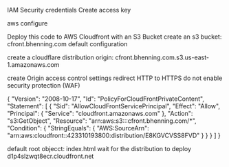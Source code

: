 IAM
Security credentials
Create access key

aws configure

Deploy this code to AWS Cloudfront with an S3 Bucket
create an s3 bucket: cfront.bhenning.com
default configuration


create a cloudflare distribution
origin: cfront.bhenning.com.s3.us-east-1.amazonaws.com

create Origin access control settings
redirect HTTP to HTTPS
do not enable security protection (WAF)

{
        "Version": "2008-10-17",
        "Id": "PolicyForCloudFrontPrivateContent",
        "Statement": [
            {
                "Sid": "AllowCloudFrontServicePrincipal",
                "Effect": "Allow",
                "Principal": {
                    "Service": "cloudfront.amazonaws.com"
                },
                "Action": "s3:GetObject",
                "Resource": "arn:aws:s3:::cfront.bhenning.com/*",
                "Condition": {
                    "StringEquals": {
                      "AWS:SourceArn": "arn:aws:cloudfront::423310193800:distribution/E8KGVCVSS8FVD"
                    }
                }
            }
        ]
      }

default root objecct: index.html
wait for the distribution to deploy
d1p4slzwqt8ecr.cloudfront.net

